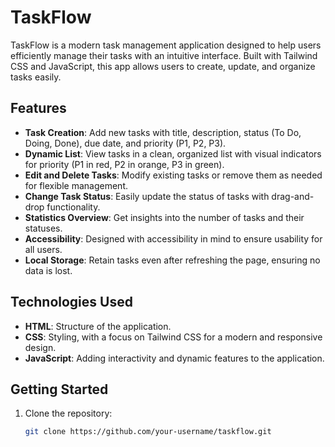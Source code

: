 # TaskFlow

TaskFlow is a modern task management application designed to help users efficiently manage their tasks with an intuitive interface. Built with Tailwind CSS and JavaScript, this app allows users to create, update, and organize tasks easily.

## Features

- **Task Creation**: Add new tasks with title, description, status (To Do, Doing, Done), due date, and priority (P1, P2, P3).
- **Dynamic List**: View tasks in a clean, organized list with visual indicators for priority (P1 in red, P2 in orange, P3 in green).
- **Edit and Delete Tasks**: Modify existing tasks or remove them as needed for flexible management.
- **Change Task Status**: Easily update the status of tasks with drag-and-drop functionality.
- **Statistics Overview**: Get insights into the number of tasks and their statuses.
- **Accessibility**: Designed with accessibility in mind to ensure usability for all users.
- **Local Storage**: Retain tasks even after refreshing the page, ensuring no data is lost.

## Technologies Used

- **HTML**: Structure of the application.
- **CSS**: Styling, with a focus on Tailwind CSS for a modern and responsive design.
- **JavaScript**: Adding interactivity and dynamic features to the application.

## Getting Started

1. Clone the repository:
   ```bash
   git clone https://github.com/your-username/taskflow.git
